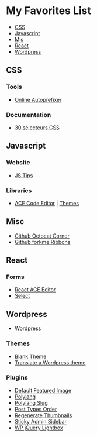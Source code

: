 # My Favorites List

- [CSS](#css)
- [Javascript](#javascript)
- [Mis](#misc)
- [React](#react)
- [Wordpress](#wordpress)

<a name="css"></a>
## CSS

### Tools
- [Online Autoprefixer](https://autoprefixer.github.io)

### Documentation
- [30 sélecteurs CSS](https://code.tutsplus.com/fr/tutorials/the-30-css-selectors-you-must-memorize--net-16048)

<a name="javascript"></a>
## Javascript

### Website
- [JS Tips](http://www.jstips.co)

### Libraries
- [ACE Code Editor](https://ace.c9.io) | [Themes](https://ace.c9.io/build/kitchen-sink.html)

## Misc
- [Github Octocat Corner](http://tholman.com/github-corners/)
- [Github forkme Ribbons](https://github.com/blog/273-github-ribbons)

## React

### Forms
- [React ACE Editor](https://github.com/securingsincity/react-ace)
- [Select](https://github.com/JedWatson/react-select)

<a name="wordpress"></a>
## Wordpress

- [Wordpress](https://fr.wordpress.org)

### Themes
- [Blank Theme](http://html5blank.com)
- [Translate a Wordpress theme](http://quick-tutoriel.com/traduire-facilement-theme-wordpress-poedit/)

### Plugins
- [Default Featured Image](https://wordpress.org/plugins/default-featured-image/)
- [Polylang](https://fr.wordpress.org/plugins/polylang/)
- [Polylang Slug](https://github.com/grappler/polylang-slug)
- [Post Types Order](https://fr.wordpress.org/plugins/post-types-order/)
- [Regenerate Thumbnails](https://fr.wordpress.org/plugins/regenerate-thumbnails/)
- [Sticky Admin Sidebar](https://fr.wordpress.org/plugins/wp-sticky-admin-sidebar/)
- [WP jQuery Lightbox](https://fr.wordpress.org/plugins/wp-jquery-lightbox/)



